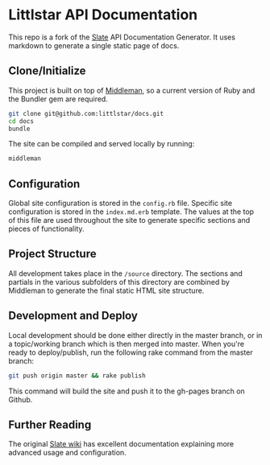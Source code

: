 # Littlstar API Documentation

This repo is a fork of the [Slate](https://github.com/tripit/slate) API Documentation Generator. It uses markdown to generate a single static page of docs.

## Clone/Initialize

This project is built on top of [Middleman](http://middlemanapp.com/), so a current version of Ruby and the Bundler gem are required.

```bash
git clone git@github.com:littlstar/docs.git
cd docs
bundle
```

The site can be compiled and served locally by running:

```bash
middleman
```

## Configuration

Global site configuration is stored in the `config.rb` file. Specific site configuration is stored in the `index.md.erb` template. The values at the top of this file are used throughout the site to generate specific sections and pieces of functionality.

## Project Structure

All development takes place in the `/source` directory. The sections and partials in the various subfolders of this directory are combined by Middleman to generate the final static HTML site structure.

## Development and Deploy

Local development should be done either directly in the master branch, or in a topic/working branch which is then merged into master. When you're ready to deploy/publish, run the following rake command from the master branch:

```bash
git push origin master && rake publish
```

This command will build the site and push it to the gh-pages branch on Github.

## Further Reading

The original [Slate wiki](https://github.com/tripit/slate/wiki) has excellent documentation explaining more advanced usage and configuration.
